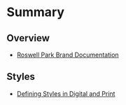 # Summary

## Overview

* [Roswell Park Brand Documentation](README.md)

## Styles

* [Defining Styles in Digital and Print](methods.md)

